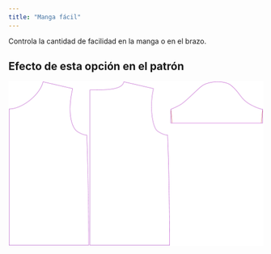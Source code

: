 ```yaml
---
title: "Manga fácil"
---
```


Controla la cantidad de facilidad en la manga o en el brazo.

## Efecto de esta opción en el patrón

![Esta imagen muestra el efecto de esta opción superponiendo varias variantes que tienen un valor diferente para esta opción](teagan_sleeveease_sample.svg "Efecto de esta opción en el patrón")
